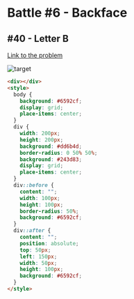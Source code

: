 # Battle #6 - Backface

## #40 - Letter B

[Link to the problem](https://cssbattle.dev/play/40)

![target](https://cssbattle.dev/targets/40.png)

```html
<div></div>
<style>
  body {
    background: #6592cf;
    display: grid;
    place-items: center;
  }
  div {
    width: 200px;
    height: 200px;
    background: #dd6b4d;
    border-radius: 0 50% 50%;
    background: #243d83;
    display: grid;
    place-items: center;
  }
  div::before {
    content: "";
    width: 100px;
    height: 100px;
    border-radius: 50%;
    background: #6592cf;
  }
  div::after {
    content: "";
    position: absolute;
    top: 50px;
    left: 150px;
    width: 50px;
    height: 100px;
    background: #6592cf;
  }
</style>
```
